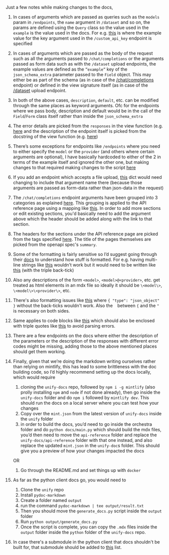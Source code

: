 Just a few notes while making changes to the docs,

1. In cases of arguments which are passed as queries such as the `models` param in `/endpoints`, the `name` argument in `/dataset` and so on, the params are defined using the `Query` class so the value used in the `example` is the value used in the docs. For e.g. [this](https://github.com/unifyai/orchestra/blob/c293cc7f9a4532afcba2e0d742d04889e099b740/orchestra/web/api/custom_endpoint/views.py#L62) is where the example value for the key argument used in the `/custom_api_key` endpoint is specified

2. In cases of arguments which are passed as the body of the request such as all the arguments passed to `/chat/completions` or the arguments passed as form data such as with the `/dataset` upload endpoints, the example values are defined as the `”example”` key of the `json_schema_extra` parameter passed to the `Field` object. This may either be as part of the schema (as in case of the [/chat/completions](https://github.com/unifyai/orchestra/blob/c293cc7f9a4532afcba2e0d742d04889e099b740/orchestra/web/api/chat_completion/schema.py#L21) endpoint) or defined in the view signature itself (as in case of the [/dataset](https://github.com/unifyai/orchestra/blob/c293cc7f9a4532afcba2e0d742d04889e099b740/orchestra/web/api/dataset/views.py#L192) upload endpoint.

3. In both of the above cases, `description`, `default`, etc. can be modified through the same places as keyword arguments. Ofc for the endpoints where we pass body, description and default would be in the call of the `Field`/`Form` class itself rather than inside the `json_schema_extra`

4. The error details are picked from the `responses` in the view function (e.g. [here](https://github.com/unifyai/orchestra/blob/c293cc7f9a4532afcba2e0d742d04889e099b740/orchestra/web/api/custom_endpoint/views.py#L49) and the description of the endpoint itself is picked from the docstring of the view function (e.g. [here](https://github.com/unifyai/orchestra/blob/c293cc7f9a4532afcba2e0d742d04889e099b740/orchestra/web/api/custom_endpoint/views.py#L67))

5. There’s some exceptions for endpoints like `/endpoints` where you need to either specify the `model` or the `provider` (and others where certain arguments are optional), I have basically hardcoded to either of the 2 in terms of the example itself and ignored the other one, but making changes to that required making changes to the script [here](https://github.com/unifyai/orchestra/blob/main/docs/query.py#L3)

6. If you add an endpoint which accepts a file upload, [this](https://github.com/unifyai/orchestra/blob/main/docs/form.py#L4) dict would need changing to include that argument name there (because those arguments are passed as form-data rather than json-data in the request)

7. The `/chat/completions` endpoint arguments have been grouped into 3 categories as explained [here](https://docs.unify.ai/universal_api/arguments). This grouping is applied to the API reference page using a mapping like [this](https://github.com/unifyai/orchestra/blob/3c45c269b2776608dba10219b6c9f7b1d0fa91de/docs/body.py#L3). In order to add more sections or edit existing sections, you'd basically need to add the argument above which the header should be added along with the link to that section.

8. The headers for the sections under the API reference page are picked from the tags specified [here](https://github.com/unifyai/orchestra/blob/1c9fa75a8431d8d82634dc5365e40a5019a52a36/orchestra/web/api/router.py). The title of the pages themselves are picked from the openapi spec's `summary`.

9. Some of the formatting is fairly sensitive so I’d suggest going through their [docs](https://mintlify.com/docs/page) to understand how stuff is formatted. For e.g. having multi-line strings like [this](https://github.com/unifyai/orchestra/blob/67a1069df79d657d6ba57f3bdbb5a94a4cbc9bdc/orchestra/web/api/dataset_evaluation/schema.py#L15) wouldn’t work but it would need to be written like [this](https://github.com/unifyai/orchestra/blob/02df65571d4816e33749f3f5a1897b1c2a66830a/orchestra/web/api/dataset_evaluation/schema.py#L19) (with the triple back-tick)

10. Also any descriptions of the form `<model>`, `<model>@<provider>`, etc. get treated as html elements in an mdx file so ideally it should be `\<model\>`, `\<model\>\<provider\>`, etc.

11. There's also formatting issues like [this](https://github.com/unifyai/unify/commit/b5a52fabc9e77f12a2952dac35531ed86904d48a) where `{ "type": "json_object" }` without the back-ticks wouldn't work. Also the ` ` between `{` and the `"` is necessary on both sides.

12. Same applies to code blocks like [this](https://github.com/unifyai/orchestra/blob/0b04c01cae317f2eb7e569e84a3a66f96b21f742/orchestra/web/api/dataset_evaluation/views.py#L746-L761) which should also be enclosed with triple quotes like [this](https://github.com/unifyai/orchestra/commit/99d63db6b2839feab2de456066c311f317c0c5c8) to avoid parsing errors.

13. There are a few endpoints on the docs where either the description of the parameters or the description of the responses with different error codes might be missing, adding those to the above mentioned places should get them working.

14. Finally, given that we’re doing the markdown writing ourselves rather than relying on mintlify, this has lead to some brittleness with the doc building code, so I’d highly recommend setting up the docs locally, which would require
    1. cloning the `unify-docs` repo, followed by `npm i -g mintlify` (also prolly installing `npm` and `node` if not done already), then go inside the `unify-docs` folder and do `npm i` followed by `mintlify dev`. This should run the docs on a local server where you can test how your changes
    2. Copy over the `mint.json` from the latest version of `unify-docs` inside the `unify` folder
    3. in order to build the docs, you’d need to go inside the orchestra folder and do `python docs/main.py` which should build the mdx files, you’d then need to move the `api-reference` folder and replace the `unify-docs/api-reference` folder with that one instead, and also replace the updated `mint.json` in the `unify-doc`s folder. This should give you a preview of how your changes impacted the docs

    OR

    1. Go through the README.md and set things up with `docker`

15. As far as the python client docs go, you would need to
    1. Clone the `unify` repo
    2. Install `pydoc-markdown`
    3. Create a folder named `output`
    4. run the command `pydoc-markdown | tee output/result.txt`
    5. Then you should move the `generate_docs.py` script inside the `output` folder
    6. Run `python output/generate_docs.py`
    7. Once the script is complete, you can copy the `.mdx` files inside the `output` folder inside the `python` folder of the `unify-docs` repo.

16. In case there's a submodule in the python client that docs shouldn't be built for, that submodule should be added to [this](https://github.com/unifyai/unify/blob/28384abae3863ee54ea16672f83a02be1a3673aa/generate_docs.py#L13) list.
